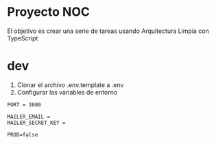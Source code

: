 # Proyecto NOC

El objetivo es crear una serie de tareas usando Arquitectura Limpia con TypeScript

# dev

1. Clonar el archivo .env.template a .env
2. Configurar las variables de entorno

```
PORT = 3000

MAILER_EMAIL =
MAILER_SECRET_KEY =

PROD=false
```
